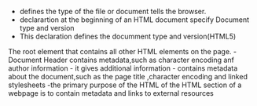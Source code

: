 <!DocType html>
- defines the type of the file or document tells the browser.
- declarartion at the beginning of an HTML document specify Document type and version
- This declaration defines the documment type and version(HTML5)
<html>
The root element that contains all other HTML elements on the page.

<head>
- Document Header contains metadata,such as character encoding anf author information
- it gives additional information 
- contains metadata about the document,such as the page title ,character encoding and linked stylesheets
-the primary purpose of the HTML of the HTML <head>section of a webpage is to contain metadata and links to external resources
<title>
-the <title> element is used to proovide a title for the webpage that appears in the browser's title bar or tab.
- The primary purpose of the HTML title element within thr <head> section is to provide a title for the browser tab or window
sets the title of the webpages,which appears in the browser's title bar or tab.
<meta>
-the<meta> element's charset attribute typically specifies the character encoding used in the document
- The HTML <meta> element in the <head> section is typically used to provide metadata about the document,such as character encoding.
<body>
contains the visible content of the web page ,including text,images and more.
The primary content of the webpage in a HTML document is defined within the <body>element.
- The section of an HTML document that typically contains the visible content of a webpage,including text,imagr,and links, is the document body.
- the document body of the HTML document is responsible for setting the page's structure,including headings,paragraphs, and lists.
